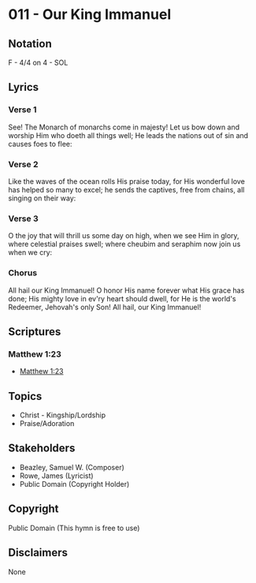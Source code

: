 # 011 - Our King Immanuel

## Notation

F - 4/4 on 4 - SOL

## Lyrics

### Verse 1

See! The Monarch of monarchs come in majesty! Let us bow down and worship Him who doeth all things well; He leads the nations out of sin and causes foes to flee:

### Verse 2

Like the waves of the ocean rolls His praise today, for His wonderful love has helped so many to excel; he sends the captives, free from chains, all singing on their way:

### Verse 3

O the joy that will thrill us some day on high, when we see Him in glory, where celestial praises swell; where cheubim and seraphim now join us when we cry:

### Chorus

All hail our King Immanuel! O honor His name forever what His grace has done; His mighty love in ev'ry heart should dwell, for He is the world's Redeemer, Jehovah's only Son! All hail, our King Immanuel!


## Scriptures

### Matthew 1:23

- [Matthew 1:23](https://www.biblegateway.com/passage/?search=Matthew%201%3A23)


## Topics

- Christ - Kingship/Lordship
- Praise/Adoration

## Stakeholders

- Beazley, Samuel W. (Composer)
- Rowe, James (Lyricist)
- Public Domain (Copyright Holder)

## Copyright

Public Domain
(This hymn is free to use)

## Disclaimers

None


